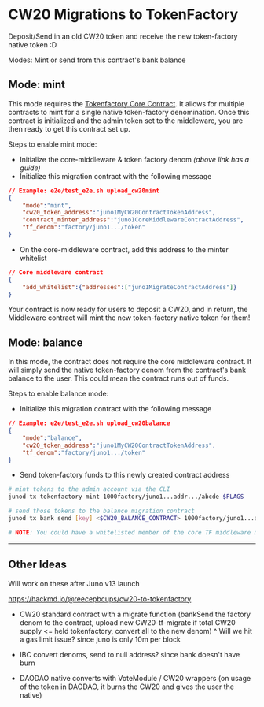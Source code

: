 # CW20 Migrations to TokenFactory

Deposit/Send in an old CW20 token and receive the new token-factory native token :D

Modes: Mint  or send from this contract's bank balance

## Mode: mint

This mode requires the [Tokenfactory Core Contract](https://github.com/Reecepbcups/tokenfactory-core-contract). It allows for multiple contracts to mint for a single native token-factory denomination. Once this contract is initialized and the admin token set to the middleware, you are then ready to get this contract set up.

Steps to enable mint mode:

- Initialize the core-middleware & token factory denom *(above link has a guide)*
- Initialize this migration contract with the following message

```json
// Example: e2e/test_e2e.sh upload_cw20mint
{
    "mode":"mint",
    "cw20_token_address":"juno1MyCW20ContractTokenAddress",
    "contract_minter_address":"juno1CoreMiddlewareContractAddress",
    "tf_denom":"factory/juno1.../token"
}
```

- On the core-middleware contract, add this address to the minter whitelist

```json
// Core middleware contract
{
    "add_whitelist":{"addresses":["juno1MigrateContractAddress"]}
}
```

Your contract is now ready for users to deposit a CW20, and in return, the Middleware contract will mint the new token-factory native token for them!

## Mode: balance

In this mode, the contract does not require the core middleware contract. It will simply send the native token-factory denom from the contract's bank balance to the user. This could mean the contract runs out of funds. 

Steps to enable balance mode:

- Initialize this migration contract with the following message

```json
// Example: e2e/test_e2e.sh upload_cw20balance
{
    "mode":"balance",
    "cw20_token_address":"juno1MyCW20ContractTokenAddress",    
    "tf_denom":"factory/juno1.../token"
}
```

- Send token-factory funds to this newly created contract address

```sh
# mint tokens to the admin account via the CLI
junod tx tokenfactory mint 1000factory/juno1...addr.../abcde $FLAGS

# send those tokens to the balance migration contract
junod tx bank send [key] <$CW20_BALANCE_CONTRACT> 1000factory/juno1...addr.../abcde $FLAGS

# NOTE: You could have a whitelisted member of the core TF middleware mint tokens to this address from another contract / user if you so choose.
```

---

## Other Ideas

Will work on these after Juno v13 launch

<https://hackmd.io/@reecepbcups/cw20-to-tokenfactory>

- CW20 standard contract with a migrate function (bankSend the factory denom to the contract, upload new CW20-tf-migrate if total CW20 supply <= held tokenfactory, convert all to the new denom)
^ Will we hit a gas limit issue? since juno is only 10m per block

- IBC convert denoms, send to null address? since bank doesn't have burn

- DAODAO native converts with VoteModule / CW20 wrappers (on usage of the token in DAODAO, it burns the CW20 and gives the user the native)